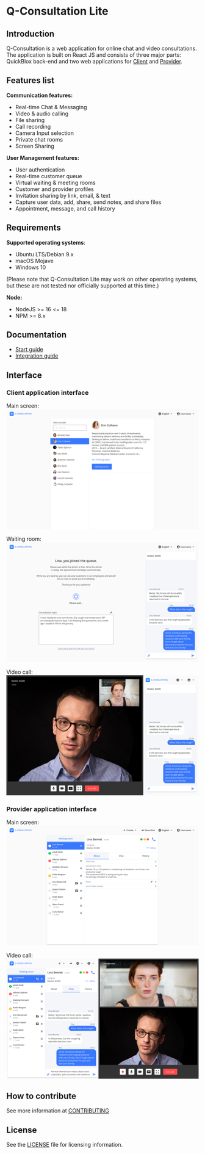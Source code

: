 # **Q-Consultation Lite**

## Introduction

Q-Consultation is a web application for online chat and video consultations. The application is built on React JS and consists of three major parts: QuickBlox back-end and two web applications for [Client](#client-application-interface) and [Provider](#provider-application-interface).

## Features list

**Communication features:**

  - Real-time Chat & Messaging
  - Video & audio calling
  - File sharing
  - Call recording
  - Camera Input selection
  - Private chat rooms
  - Screen Sharing

**User Management features:**

  - User authentication
  - Real-time customer queue
  - Virtual waiting & meeting rooms
  - Customer and provider profiles
  - Invitation sharing by link, email, & text
  - Capture user data, add, share, send notes, and share files
  - Appointment, message, and call history

## Requirements

**Supported operating systems**:

- Ubuntu LTS/Debian 9.x
- macOS Mojave
- Windows 10

(Please note that Q-Consultation Lite may work on other operating systems, but these are not tested nor officially supported at this time.)

**Node:**

- NodeJS >= 16 <= 18
- NPM >= 8.x

## Documentation

- [Start guide](/documentation/START.md)
- [Integration guide](/documentation/INTEGRATION.md)

## Interface

### Client application interface

Main screen:
![](/documentation/assets/001.png)

Waiting room:
![](/documentation/assets/002.png)

Video call:
![](/documentation/assets/003.png)

### Provider application interface

Main screen:
![](/documentation/assets/004.png)

Video call:
![](/documentation/assets/005.png)

## How to contribute

See more information at [CONTRIBUTING](/documentation/CONTRIBUTING.md)

## License

See the [LICENSE](/LICENSE) file for licensing information.
